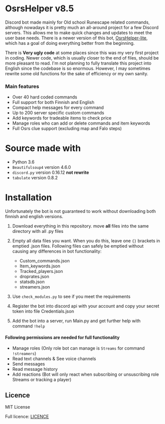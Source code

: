 # OsrsHelper v8.5

Discord bot made mainly for Old school Runescape related commands, although nowadays it is pretty much an all-around 
project for a few Discord servers. This allows me to make quick changes and updates to meet the user base needs. There 
is a newer version of this bot, [OsrsHelper-lite](https://github.com/Visperi/OsrsHelper-lite), which has a goal 
of doing everything better from the beginning.

There is **Very ugly code** at some places since this was my very first project in coding. Newer code, which is usually 
closer to the end of files, should be more pleasant to read. I'm not planning to fully translate this project 
into English since the codebase is so enormous. However, I may sometimes rewrite some old functions for 
the sake of efficiency or my own sanity.

### Main features
- Over 40 hard coded commands
- Full support for both Finnish and English
- Compact help messages for every command
- Up to 200 server specific custom commands
- Add keywords for tradeable items to check price
- Manage roles who can add or delete commands and item keywords
- Full Osrs clue support (excluding map and Falo steps)

# Source made with
- Python 3.6
- `Beautifulsoup4` version 4.6.0
- `discord.py` version 0.16.12 **not rewrite**
- `tabulate` version 0.8.2

# Installation
Unfortunately the bot is not guaranteed to work without downloading both finnish and english versions.

1. Download everything in this repository. move **all** files into the same directory with all .py files
2. Empty all data files you want. When you do this, leave one `{}` brackets in emptied .json files. Following files 
can safely be emptied without causing any differences in bot functionality:

   - Custom_commands.json
   - Item_keywords.json
   - Tracked_players.json
   - droprates.json
   - statsdb.json
   - streamers.json
   
3. Use `check_modules.py` to see if you meet the requirements
4. Register the bot into discord api with your account and copy your secret token into file Credentials.json
5. Add the bot into a server, run Main.py and get further help with command `!help`

#### Following permissions are needed for full functionality

- Manage roles (Only role bot can manage is `Streams` for command `!streamers`)
- Read text channels & See voice channels
- Send messages
- Read message history
- Add reactions (Bot will only react when subscribing or unsuscribing role Streams or tracking a player)

## Licence
MIT License

Full licence: [LICENCE](/LICENCE)
